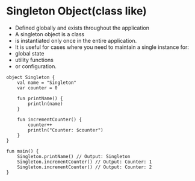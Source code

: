 # Singleton Object(class like)
- Defined globally and exists throughout the application
- A singleton object is a class
- is instantiated only once in the entire application.
-  It is useful for cases where you need to maintain a single instance for:
  - global state
  - utility functions
  -  or configuration.

```
object Singleton {
    val name = "Singleton"
    var counter = 0

    fun printName() {
        println(name)
    }

    fun incrementCounter() {
        counter++
        println("Counter: $counter")
    }
}

fun main() {
    Singleton.printName() // Output: Singleton
    Singleton.incrementCounter() // Output: Counter: 1
    Singleton.incrementCounter() // Output: Counter: 2
}

```

